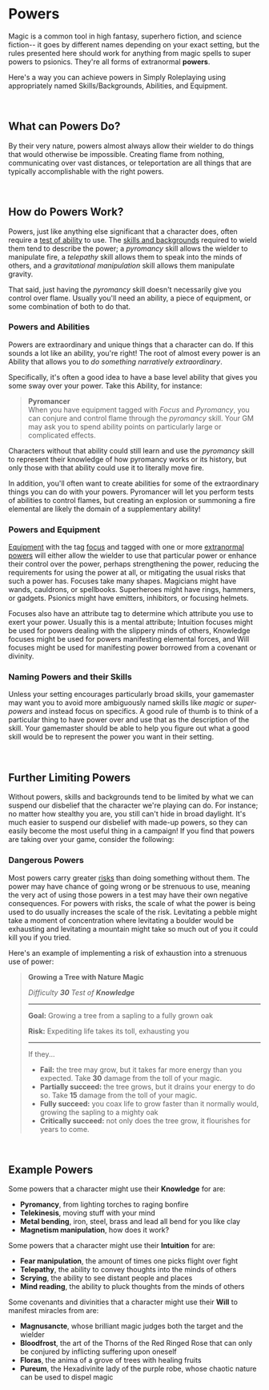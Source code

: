 # Powers

Magic is a common tool in high fantasy, superhero fiction, and science fiction-- it goes by different names depending on your exact setting, but the rules presented here should work for anything from magic spells to super powers to psionics. They're all forms of extranormal **powers**.

Here's a way you can achieve powers in Simply Roleplaying using appropriately named Skills/Backgrounds, Abilities, and Equipment.

<br/>

## What can Powers Do?

By their very nature, powers almost always allow their wielder to do things that would otherwise be impossible. Creating flame from nothing, communicating over vast distances, or teleportation are all things that are typically accomplishable with the right powers.

<br/>

## How do Powers Work?

Powers, just like anything else significant that a character does, often require a [test of ability](../gameplay/tests.md) to use. The [skills and backgrounds](../character/skills.md) required to wield them tend to describe the power; a _pyromancy_ skill allows the wielder to manipulate fire, a _telepathy_ skill allows them to speak into the minds of others, and a _gravitational manipulation_ skill allows them manipulate gravity.

That said, just having the _pyromancy_ skill doesn't necessarily give you control over flame. Usually you'll need an ability, a piece of equipment, or some combination of both to do that.

### Powers and Abilities

Powers are extraordinary and unique things that a character can do. If this sounds a lot like an ability, you're right! The root of almost every power is an Ability that allows you to _do something narratively extraordinary_.

Specifically, it's often a good idea to have a base level ability that gives you some sway over your power. Take this Ability, for instance:

>   **Pyromancer**<br/>When you have equipment tagged with _Focus_ and _Pyromancy_, you can conjure and control flame through the _pyromancy_ skill. Your GM may ask you to spend ability points on particularly large or complicated effects.

Characters without that ability could still learn and use the _pyromancy_ skill to represent their knowledge of how pyromancy works or its history, but only those with that ability could use it to literally move fire.

In addition, you'll often want to create abilities for some of the extraordinary things you can do with your powers. Pyromancer will let you perform tests of abilities to control flames, but creating an explosion or summoning a fire elemental are likely the domain of a supplementary ability!

### Powers and Equipment

[Equipment](../character/equipment.md) with the tag [focus](../character/equipment.md#focus) and tagged with one or more [extranormal powers](../character/equipment.md#extranormal-power) will either allow the wielder to use that particular power or enhance their control over the power, perhaps strengthening the power, reducing the requirements for using the power at all, or mitigating the usual risks that such a power has. Focuses take many shapes. Magicians might have wands, cauldrons, or spellbooks. Superheroes might have rings, hammers, or gadgets. Psionics might have emitters, inhibitors, or focusing helmets.

Focuses also have an attribute tag to determine which attribute you use to exert your power. Usually this is a mental attribute; Intuition focuses might be used for powers dealing with the slippery minds of others, Knowledge focuses might be used for powers manifesting elemental forces, and Will focuses might be used for manifesting power borrowed from a covenant or divinity.

### Naming Powers and their Skills

Unless your setting encourages particularly broad skills, your gamemaster may want you to avoid more ambiguously named skills like _magic_ or _super-powers_ and instead focus on specifics. A good rule of thumb is to think of a particular thing to have power over and use that as the description of the skill. Your gamemaster should be able to help you figure out what a good skill would be to represent the power you want in their setting.

<br/>

## Further Limiting Powers

Without powers, skills and backgrounds tend to be limited by what we can suspend our disbelief that the character we're playing can do. For instance; no matter how stealthy you are, you still can't hide in broad daylight. It's much easier to suspend our disbelief with made-up powers, so they can easily become the most useful thing in a campaign! If you find that powers are taking over your game, consider the following:

### Dangerous Powers

Most powers carry greater [risks](../gameplay/tests.md#risk-guidelines) than doing something without them. The power may have chance of going wrong or be strenuous to use, meaning the very act of using those powers in a test may have their own negative consequences. For powers with risks, the scale of what the power is being used to do usually increases the scale of the risk. Levitating a pebble might take a moment of concentration where levitating a boulder would be exhausting and levitating a mountain might take so much out of you it could kill you if you tried.

Here's an example of implementing a risk of exhaustion into a strenuous use of power:

>   **Growing a Tree with Nature Magic**
>
>   _Difficulty **30** Test of **Knowledge**_
>
>   ****
>
>   **Goal:** Growing a tree from a sapling to a fully grown oak
>
>   **Risk:** Expediting life takes its toll, exhausting you
>
>   ****
>
>   If they...
>
>   * **Fail:** the tree may grow, but it takes far more energy than you expected. Take **30** damage from the toll of your magic.
>   * **Partially succeed:** the tree grows, but it drains your energy to do so. Take **15** damage from the toll of your magic.
>   * **Fully succeed:** you coax life to grow faster than it normally would, growing the sapling to a mighty oak
>   * **Critically succeed:** not only does the tree grow, it flourishes for years to come.

<br/>

## Example Powers

Some powers that a character might use their **Knowledge** for are:

* **Pyromancy**, from lighting torches to raging bonfire
* **Telekinesis**, moving stuff with your mind
* **Metal bending**, iron, steel, brass and lead all bend for you like clay
* **Magnetism manipulation**, how does it work?

Some powers that a character might use their **Intuition** for are:

* **Fear manipulation**, the amount of times one picks flight over fight
* **Telepathy**, the ability to convey thoughts into the minds of others
* **Scrying**, the ability to see distant people and places
* **Mind reading**, the ability to pluck thoughts from the minds of others

Some covenants and divinities that a character might use their **Will** to manifest miracles from are:

* **Magnusancte**, whose brilliant magic judges both the target and the wielder
* **Bloodfrost**, the art of the Thorns of the Red Ringed Rose that can only be conjured by inflicting suffering upon oneself
* **Floras**, the anima of a grove of trees with healing fruits
* **Pureum**, the Hexadivinite lady of the purple robe, whose chaotic nature can be used to dispel magic

<br/>